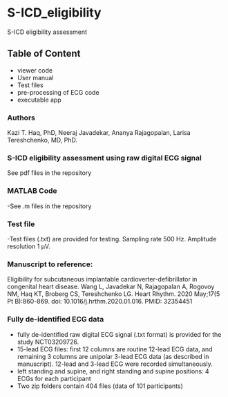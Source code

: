 # S-ICD_eligibility
S-ICD eligibility assessment 

## Table of Content
   - viewer code 
   - User manual
   - Test files
   - pre-processing of ECG code
   - executable app


   
 ### Authors
Kazi T. Haq, PhD, Neeraj Javadekar, Ananya Rajagopalan, Larisa Tereshchenko, MD, PhD.

### S-ICD eligibility assessment using raw digital ECG signal

 See pdf files in the repository 
 
 ### MATLAB Code
-See .m files in the repository  


 
### Test file
-Test files (.txt) are provided for testing. Sampling rate 500 Hz. Amplitude resolution 1 µV.



 ### Manuscript to reference:
Eligibility for subcutaneous implantable cardioverter-defibrillator in congenital heart disease.
Wang L, Javadekar N, Rajagopalan A, Rogovoy NM, Haq KT, Broberg CS, Tereshchenko LG.
Heart Rhythm. 2020 May;17(5 Pt B):860-869. doi: 10.1016/j.hrthm.2020.01.016.
PMID: 32354451 
 
 ### Fully de-identified ECG data
 - fully de-identified raw digital ECG signal (.txt format) is provided for the study NCT03209726.
 - 15-lead ECG files: first 12 columns are routine 12-lead ECG data, and remaining 3 columns are unipolar 3-lead ECG data (as described in manuscript). 12-lead and 3-lead ECG were recorded simultaneously.
 - left standing and supine, and right standing and supine positions: 4 ECGs for each participant
 - Two zip folders contain 404 files (data of 101 participants)
 
